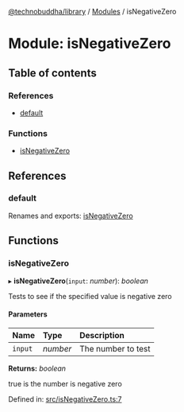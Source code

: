 [@technobuddha/library](../../README.md) / [Modules](../Modules.md) / isNegativeZero

# Module: isNegativeZero

## Table of contents

### References

- [default](isnegativezero.md#default)

### Functions

- [isNegativeZero](isnegativezero.md#isnegativezero)

## References

### default

Renames and exports: [isNegativeZero](isnegativezero.md#isnegativezero)

## Functions

### isNegativeZero

▸ **isNegativeZero**(`input`: *number*): *boolean*

Tests to see if the specified value is negative zero

#### Parameters

| Name | Type | Description |
| :------ | :------ | :------ |
| `input` | *number* | The number to test |

**Returns:** *boolean*

true is the number is negative zero

Defined in: [src/isNegativeZero.ts:7](https://github.com/technobuddha/hill.software/blob/65b5e5d/packages/library/src/isNegativeZero.ts#L7)
